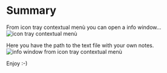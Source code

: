 # Summary

From icon tray contextual menù you can open a info window...  
![icon tray contextual menù](images/tr_menu_contestuale_icon_tray.png)



Here you have the path to the text file with your own notes. 
![info window from icon tray contextual menù](images/tr_info_window.png)



Enjoy :-)